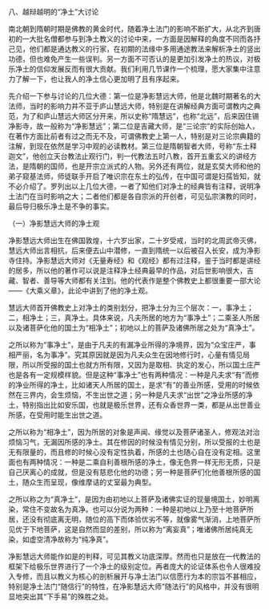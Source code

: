 八、越辩越明的“净土”大讨论

​     南北朝到隋朝时期是佛教的黄金时代，随着净土法门的影响不断扩大，从北齐到唐初的一大批名僧都参与到净土教义的讨论中来，一方面是因解释的角度不同而各抒己见，他们都是通达教义的行家，在初期的法缘中多用通途教法来解析净土的竖出功德，但也难免产生一些误判。另一方面不可否认的是更加引发净土的热议，对极乐净土的信仰发展反而有很大贡献。我们利用几节课作一个梳理，愿大家集中注意力了解一下，也让我人的净土信心更加明了且有序起来。

​     先介绍一下参与讨论的几位大德：第一位是净影慧远大师，他是北魏时期著名的大法师，当时的影响力并不亚于庐山慧远大师，特别是在讲解经典方面可谓教内之典范，为了和庐山慧远大师区分开来，所以史称“隋慧远”，也称“北远”，后来因住锡净影寺，故一般称为“净影慧远”；第二位是吉藏大师，是“三论宗”的实际创始人，在著作方面比前者有过之而无不及，可谓佛教史上第一人，特别是对三论宗典籍的注解，到现在依然是学习中观的必读教材。第三位是隋朝智者大师，号称“东土释迦文”，他创立天台教法止观行门，判一代教法五时八教，首开五重玄义的讲经方法，是隋朝的国师，也是开宗立派式的人物。另外还有两位，就是玄奘大师和他的弟子窥基法师，师徒联手开启了唯识宗在东土的弘传，在中国可谓是妇孺皆知，就不必介绍了。罗列出以上几位大德，一者了知他们对净土的经典皆有注释，说明净土法门在当时影响之大；二者他们都是各自宗派的开创者，可见弘宗演教的同时，最后导归极乐净土是不争的事实。

（一）净影慧远大师的净土观

​     净影慧远大师出生在佛国敦煌，十六岁出家，二十岁受戒，当时的北周武帝灭佛，慧远大师出言相抗，后来便去山中潜修，一直到隋统一以后被召入长安，成为净影寺住持。净影慧远大师对《无量寿经》和《观经》都有过注释，鉴于当时都是讲经的居多，所以他的著作可以说是注释净土经典最早的作品，对后世影响很大，吉藏、智者、善导等大师都有关注到。他的代表作是整个佛教史上都很重要一部大论——《大乘义章》，此论中讲到了他的净土观。

​     慧远大师首开佛教史上对净土的类别划分，把净土分为三个层次：一，事净土；二，相净土；三，真净土。具体来说，凡夫所居的地方为“事净土”；二乘圣人所居以及诸菩萨化他的国土为“相净土”；初地以上的菩萨及诸佛所居之处为“真净土”。

​     之所以称为“事净土”，是由于凡夫的有漏净业所得的净境界，因为“众宝庄严，事相严丽，名为事净”。究其原因就是因为凡夫众生在因地修行时，心量有情见局限，所以所受报的国土也就方所有限，又因为是取相、执定的发心，所以国土庄严也是各有一定规模样貌。但是这种“事净土”也有两种情况：一种是凡夫求“有”而修的净业所得的净土，比如诸天人所居的国土，是求“有”的善业所感，受用的时候依然在三界内，会生烦恼，不生出世之道；另一种是凡夫求“出世”之净业所感的净土，特别指出比如安乐国，也就是极乐世界，还有众香世界一类，都是从出世善业所感，在受用时能生出世之道。

​     之所以称为“相净土”，因为所居的对象是声闻、缘觉以及菩萨诸圣人，修观法对治烦恼习气，无漏因所感的净土。其在修因的时候没有情见分别，所以受报的土也是无有限量的，而且修的时候心没有定性执着，所感的土也随心自在没有定相。这里面也有两种情况：一种是二乘自利善根所感的净土，像无色界一样无形无质，只是自己厌离心的成就，但是没有慈悲化他的功德；另一种是菩萨们化他善根所感的国土，随众生而呈现，像维摩诘的丈室最为典型。

​     之所以称之为“真净土”，是因为由初地以上菩萨及诸佛实证的现量境国土，妙明离染，常住不变故名为真净。也可以分说为两种：一种是初地以上乃至十地菩萨所居，还没有彻底离无明，随位的高下而体验优劣不等，就像雾气渐消，上地菩萨所见优于下地菩萨，这是自然而显的差别，所以称为“离妄真”；唯诸佛所居纯真无染，如虚空清净故称为“纯净真”。

​     净影慧远大师能作如是的判释，可见其教义功底深厚。然而也只是放在一代教法的框架下给极乐世界进行了一个净土的级别定位。再者庞大的论证体系也令人很难投入专修，而且以教义为核心的剖析展开与净土法门以信愿行为本的宗旨不甚相应，特别是净土法门“随信行”的特性，在净影慧远大师“随法行”的风格中，并没有很明显地突出其“下手易”的殊胜之处。